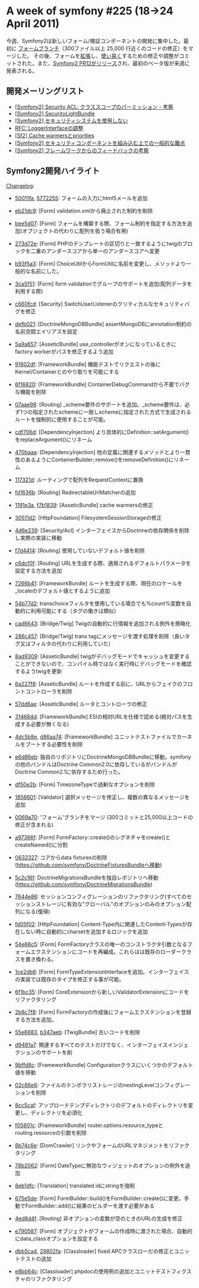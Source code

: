 A week of symfony #225 (18->24 April 2011)
==========================================

今週、Symfony2は新しいフォーム/検証コンポーネントの開発に集中した。最初に [フォームブランチ](https://github.com/symfony/symfony/commit/0069a70e42c74205a888aa7b5f1743700b24a51f)（300ファイル以上 25,000 行近くのコードの修正）をマージした。 その後、フォームを[拡張](https://github.com/symfony/symfony/pull/623)し、[使い易く](https://github.com/symfony/symfony/commit/e790587dc22cd52cd0648ad249a54a2ec8f9477d)するための修正や調整がコミットされた。また、[Symfony2 PR12がリリース](http://symfony.com/blog/symfony2-pr12-released)され、最初のベータ版が来週に発表される。

 
開発メーリングリスト
------------------------

  * [[Symfony2] Security ACL: クラススコープのパーミッション - 考察](https://groups.google.com/forum/#!topic/symfony-devs/UR8PmwCAr40)
  * [[Symfony2] SecurityLightBundle](https://groups.google.com/forum/#!topic/symfony-devs/rpGPenSRSCI)
  * [[Symfony2] セキュリティシステムを使用しない](https://groups.google.com/forum/#!topic/symfony-devs/-Mrzh7uvpYc)
  * [RFC: LoggerInterfaceの調整](https://groups.google.com/forum/#!topic/symfony-devs/PAgd80jKn3s)
  * [[Sf2] Cache warmersとpriorities](https://groups.google.com/forum/#!topic/symfony-devs/PI_jrWHzJfk)
  * [[Symfony2] セキュリティコンポーネントを組み込む上での一般的な難点](https://groups.google.com/forum/#!topic/symfony-devs/TIX9Ynl-ZMA)
  * [[Symfony2] フレームワークからのフィードバックの考察](https://groups.google.com/forum/#!topic/symfony-devs/8eEsQZ9kyeY)


Symfony2開発ハイライト
-------------------------------

[Changelog](http://github.com/symfony/symfony/commits/master):

  * [50011fa](http://github.com/symfony/symfony/commit/50011fa344cc399b681b28f0bfc863e8635d34dc "50011fa344cc399b681b28f0bfc863e8635d34dc commit on github"), [5772255](http://github.com/symfony/symfony/commit/57722550de71775b604d25b7e7e5cd48f20ce643 "57722550de71775b604d25b7e7e5cd48f20ce643 commit on github"): フォームの入力にhtml5メールを追加
  * [eb21dc9](http://github.com/symfony/symfony/commit/eb21dc9fea908004dc431734f8ed54d22e36469c "eb21dc9fea908004dc431734f8ed54d22e36469c commit on github"): [Form] validation.xmlから廃止された制約を削除
  * [bee5d07](http://github.com/symfony/symfony/commit/bee5d07d86438d17bb3bab7c5815b57bfbae3aad "bee5d07d86438d17bb3bab7c5815b57bfbae3aad commit on github"): [Form] フォームを構築する際、フォーム制約を指定する方法を追加(オブジェクトの代わりに配列を扱う場合有用)
  * [273d72e](http://github.com/symfony/symfony/commit/273d72ef757d6acd789769bc3df89ccacbf17d8c "273d72ef757d6acd789769bc3df89ccacbf17d8c commit on github"): [Form] PHPのテンプレートの区切りと一致するようにtwigのブロックを二重のアンダースコアから単一のアンダースコアへ変更
  * [b93f5a3](http://github.com/symfony/symfony/commit/b93f5a372ad75508a59e378f60eb331511356660 "b93f5a372ad75508a59e378f60eb331511356660 commit on github"): [Form] ChoiceUtilからFormUtilに名前を変更し、メソッドより一般的な名前にした。

  * [3ca5f51](http://github.com/symfony/symfony/commit/3ca5f513a40bad805ed3e8c05c135489460e8a49 "3ca5f513a40bad805ed3e8c05c135489460e8a49 commit on github"): [Form] form validationでグループのサポートを追加(配列データを利用する際)
  * [c660fcd](http://github.com/symfony/symfony/commit/c660fcd2f2310649eabe94a14d28ce14a1a8b760 "c660fcd2f2310649eabe94a14d28ce14a1a8b760 commit on github"): [Security] SwitchUserListenerのクリティカルなセキュリティバグを修正
  * [defb021](http://github.com/symfony/symfony/commit/defb0218fb1c1ff59b35ac7bbb1d92a84a67fe1a "defb0218fb1c1ff59b35ac7bbb1d92a84a67fe1a commit on github"): [DoctrineMongoDBBundle] assertMongoDBにannotation制約の名前空間エイリアスを設定
  * [5a9a657](http://github.com/symfony/symfony/commit/5a9a65701bed2dbb5924415571b8125c14ddfac8 "5a9a65701bed2dbb5924415571b8125c14ddfac8 commit on github"): [AsseticBundle] use_controllerがオンになっているときにfactory workerがパスを修正するよう追加
  * [91602df](http://github.com/symfony/symfony/commit/91602dfef4051c400b12cf8f13f403c9e10d61f6 "91602dfef4051c400b12cf8f13f403c9e10d61f6 commit on github"): [FrameworkBundle] 機能テストでリクエストの後にKernel/Containerとのやり取りを可能にする
  * [6f16820](http://github.com/symfony/symfony/commit/6f16820328f843b10a35ee04d239e4a7fc2c570f "6f16820328f843b10a35ee04d239e4a7fc2c570f commit on github"): [FrameworkBundle] ContainerDebugCommandから不要でバグな機能を削除
  * [07aae98](http://github.com/symfony/symfony/commit/07aae9849536cb5fdd0d901aa7eb113b5a8c054e "07aae9849536cb5fdd0d901aa7eb113b5a8c054e commit on github"): [Routing] _scheme要件のサポートを追加。_scheme要件は、必ず1つの指定されたschemeに一致しschemeに指定された方式で生成されるルートを強制的に使用することが可能。
  * [cdf706d](http://github.com/symfony/symfony/commit/cdf706d357b8f74acae5e7a29b4982010a854bf9 "cdf706d357b8f74acae5e7a29b4982010a854bf9 commit on github"): [DependencyInjection] より具体的にDefinition::setArgument()をreplaceArgument()にリネーム
  * [470baaa](http://github.com/symfony/symfony/commit/470baaab9f9082c1339a23bf014408040331ea67 "470baaab9f9082c1339a23bf014408040331ea67 commit on github"): [DependencyInjection] 他の定義に関連するメソッドとより一貫性のあるようにContainerBuilder::remove()をremoveDefinition()にリネーム
  * [117321d](http://github.com/symfony/symfony/commit/117321d3c651a0563ed92871be5a732a1a0c4b79 "117321d3c651a0563ed92871be5a732a1a0c4b79 commit on github"): ルーティングで配列をRequestContextに置換
  * [fd1636b](http://github.com/symfony/symfony/commit/fd1636b324b245bd632b67c263a5810672663349 "fd1636b324b245bd632b67c263a5810672663349 commit on github"): [Routing] RedirectableUrlMatcherの追加
  * [1191e3a](http://github.com/symfony/symfony/commit/1191e3aa666662027a1df66381061ff70149c766 "1191e3aa666662027a1df66381061ff70149c766 commit on github"), [f7b1839](http://github.com/symfony/symfony/commit/f7b1839296820c1a7868b3736d8ec318b13118f6 "f7b1839296820c1a7868b3736d8ec318b13118f6 commit on github"): [AsseticBundle] cache warmersの修正
  * [30511d2](http://github.com/symfony/symfony/commit/30511d29658b994c15622a969fe50d9982588c4d "30511d29658b994c15622a969fe50d9982588c4d commit on github"): [HttpFoundation] FilesystemSessionStorageの修正
  * [4d6e239](http://github.com/symfony/symfony/commit/4d6e239f106146a8db6e47795fe8f81e933995ad "4d6e239f106146a8db6e47795fe8f81e933995ad commit on github"): [Security/Acl] インターフェイスからDoctrineの依存関係を削除し実際の実装に移動
  * [f7d4414](http://github.com/symfony/symfony/commit/f7d44148df19d1564f5ce326e080cca33d805e63 "f7d44148df19d1564f5ce326e080cca33d805e63 commit on github"): [Routing] 使用していないデフォルト値を削除
  * [c6dcf0f](http://github.com/symfony/symfony/commit/c6dcf0f8f327adaa5a38033f6b091cf94f47c186 "c6dcf0f8f327adaa5a38033f6b091cf94f47c186 commit on github"): [Routing] URLを生成する際、適用されるデフォルトパラメータを設定する方法を追加
  * [7266b41](http://github.com/symfony/symfony/commit/7266b41aded2db6a88f980431752f25688cb204b "7266b41aded2db6a88f980431752f25688cb204b commit on github"): [FrameworkBundle] ルートを生成する際、現在のロケールを_localeのデフォルト値とするように追加
  * [54b77d2](http://github.com/symfony/symfony/commit/54b77d24dd7e0119d2a2654407db6fa991a5ab9c "54b77d24dd7e0119d2a2654407db6fa991a5ab9c commit on github"): transchoiceフィルタを使用している場合でも%count%変数を自動的に利用可能にする（タグの働きは類似）
  * [cad6643](http://github.com/symfony/symfony/commit/cad6643e776193e5a888b6fbd965aa8058e58bff "cad6643e776193e5a888b6fbd965aa8058e58bff commit on github"): [Bridge/Twig] Twigの自動的に行情報を追加される例外を簡略化
  * [286c457](http://github.com/symfony/symfony/commit/286c45733e47d20d0b40e8454492a5fb66d80875 "286c45733e47d20d0b40e8454492a5fb66d80875 commit on github"): [Bridge/Twig] trans tagにメッセージを渡す処理を削除（長いタグ又はフィルタの代わりに利用していた）
  * [8ad9309](http://github.com/symfony/symfony/commit/8ad93095d489a14969304d9bd30cf2d5337a2198 "8ad93095d489a14969304d9bd30cf2d5337a2198 commit on github"): [AsseticBundle] twigがデバッグモードでキャッシュを変更することができないので、コンパイル時ではなく実行時にデバッグモードを確認するようtwigを更新
  * [6a227f8](http://github.com/symfony/symfony/commit/6a227f858a2a3687459dcda899409150eec24512 "6a227f858a2a3687459dcda899409150eec24512 commit on github"): [AsseticBundle] ルートを作成する前に、URLからフェイクのフロントコントローラを削除
  * [57dd6ae](http://github.com/symfony/symfony/commit/57dd6aef865f82c0b627d2826aeb97b913256381 "57dd6aef865f82c0b627d2826aeb97b913256381 commit on github"): [AsseticBundle] ルータとコントローラの修正
  * [314684d](http://github.com/symfony/symfony/commit/314684df24c81ed2c098d0e48ac214c121311d1b "314684df24c81ed2c098d0e48ac214c121311d1b commit on github"): [FrameworkBundle] ESIの相対URLを仕様で認める(絶対パスを生成する必要が無くなる)
  * [4dc5b8e](http://github.com/symfony/symfony/commit/4dc5b8ec78b7407210a6c9008a59d16975192519 "4dc5b8ec78b7407210a6c9008a59d16975192519 commit on github"), [d86aa74](http://github.com/symfony/symfony/commit/d86aa74e3d68b8e5cf808bedcbf241fe0413649a "d86aa74e3d68b8e5cf808bedcbf241fe0413649a commit on github"): [FrameworkBundle] ユニットテストファイルでカーネルをブートする必要性を削除
  * [e6d86eb](http://github.com/symfony/symfony/commit/e6d86eb9f7b116ab9e926feb3d080402cafef00f "e6d86eb9f7b116ab9e926feb3d080402cafef00f commit on github"): 独自のリポジトリにDoctrineMongoDBBundleに移動。symfonyの他のバンドルはDoctrine Common2.0に依存しているがバンドルがDoctrine Common2.1に依存するため行った。
  * [df50e2b](http://github.com/symfony/symfony/commit/df50e2b161e84f9e2489b33cd5e44214ec742f21 "df50e2b161e84f9e2489b33cd5e44214ec742f21 commit on github"): [Form] TimezoneTypeで過剰なオプションを削除
  * [1856601](http://github.com/symfony/symfony/commit/18566015242b0ee9d4db85f577d0f35ce5b60e1f "18566015242b0ee9d4db85f577d0f35ce5b60e1f commit on github"): [Validator] 選択メッセージを修正し、複数の異なるメッセージを追加
  * [0069a70](http://github.com/symfony/symfony/commit/0069a70e42c74205a888aa7b5f1743700b24a51f "0069a70e42c74205a888aa7b5f1743700b24a51f commit on github"): 'フォーム'ブランチをマージ (300コミットと25,000以上コードの修正が含まれる)
  * [a97366f](http://github.com/symfony/symfony/commit/a97366fbcb75d96bc53916732580c4b88784cad2 "a97366fbcb75d96bc53916732580c4b88784cad2 commit on github"): [Form] FormFactory::create()のシグネチャをcreate()とcreateNamed()に分割
  * [0632327](http://github.com/symfony/symfony/commit/0632327b7781b54c02ab867431c786ed90389dfb "0632327b7781b54c02ab867431c786ed90389dfb commit on github"): コアからdata fixturesの削除(https://github.com/symfony/DoctrineFixturesBundleへ移動)
  * [5c2c16f](http://github.com/symfony/symfony/commit/5c2c16f57e56c3d001d2b219889582f33ac2d391 "5c2c16f57e56c3d001d2b219889582f33ac2d391 commit on github"): DoctrineMigrationsBundleを独自レポジトリへ移動(https://github.com/symfony/DoctrineMigrationsBundle)
  * [7644e86](http://github.com/symfony/symfony/commit/7644e86683464805305b338404ee2f4d90cda286 "7644e86683464805305b338404ee2f4d90cda286 commit on github"): セッションコンフィグレーションのリファクタリング(すべてのセッションストレージに有効な"グローバル"のオプションのみのオプション配列になる(復帰)
  * [fd05f02](http://github.com/symfony/symfony/commit/fd05f02b234aa47625246336d31d0d48bb0026e8 "fd05f02b234aa47625246336d31d0d48bb0026e8 commit on github"): [HttpFoundation] Content-Type内に関連したContent-Typesが存在しない時に自動的にcharsetを追加するロジックを追加
  * [54e66c5](http://github.com/symfony/symfony/commit/54e66c518ff9c2705b3a04200bd12cfc8d207a62 "54e66c518ff9c2705b3a04200bd12cfc8d207a62 commit on github"): [Form] FormFactoryクラスの唯一のコンストラクタ引数となるフォームエクステンションにコードを再編成。これらはは既存のローダークラスを置き換わる。
  * [1ce2db8](http://github.com/symfony/symfony/commit/1ce2db87e2e50f0269870c6bdf1c2d13729a9ab3 "1ce2db87e2e50f0269870c6bdf1c2d13729a9ab3 commit on github"): [Form] FormTypeExtensionInterfaceを追加。インターフェイスの実装では既存のタイプを修正する事が可能。
  * [6f1bc35](http://github.com/symfony/symfony/commit/6f1bc356a84208a5897e18719fd1287e68add868 "6f1bc356a84208a5897e18719fd1287e68add868 commit on github"): [Form] CoreExtensionから新しいValidatorExtensionにコードをリファクタリング
  * [2b8c7f8](http://github.com/symfony/symfony/commit/2b8c7f84b502007e2d4c8b1e62254492f88badcd "2b8c7f84b502007e2d4c8b1e62254492f88badcd commit on github"): [Form] FormFactoryの作成後にフォームエクステンションを登録する方法を追加。
  * [55e6883](http://github.com/symfony/symfony/commit/55e6883a88267f89ce8cfd253d3602bfa66f5724 "55e6883a88267f89ce8cfd253d3602bfa66f5724 commit on github"), [b347aeb](http://github.com/symfony/symfony/commit/b347aebee89af83b375e3b627b85af40c112edef "b347aebee89af83b375e3b627b85af40c112edef commit on github"): [TwigBundle] 古いコードを削除
  * [d9491a7](http://github.com/symfony/symfony/commit/d9491a743e46ed3e4cb04e6b680c3506a6791bcd "d9491a743e46ed3e4cb04e6b680c3506a6791bcd commit on github"): 関連するすべてのテストだけでなく、インターフェイスインジェクションのサポートを削
  * [9bffd8c](http://github.com/symfony/symfony/commit/9bffd8c2dbd8717a6ec1f7f18f74eea075978fb5 "9bffd8c2dbd8717a6ec1f7f18f74eea075978fb5 commit on github"): [FrameworkBundle] Configurationクラスにいくつかのデフォルト値を移動
  * [02c66e6](http://github.com/symfony/symfony/commit/02c66e658cb8aef8cb1a2361a288112b58ee34f7 "02c66e658cb8aef8cb1a2361a288112b58ee34f7 commit on github"): ファイルのテンポラリストレージのnestingLevelコンフィグレーションを削除
  * [8cc5caf](http://github.com/symfony/symfony/commit/8cc5caf1f3ca463af4bf23bad303ebfff0a5b112 "8cc5caf1f3ca463af4bf23bad303ebfff0a5b112 commit on github"): アップロードテンプディレクトリのデフォルトのディレクトリを変更し、ディレクトリを必須化
  * [f05801c](http://github.com/symfony/symfony/commit/f05801cace025986c90dc7a3b8289b9152ac9c1a "f05801cace025986c90dc7a3b8289b9152ac9c1a commit on github"): [FrameworkBundle] router.options.resource_typeとrouting.resourceの引数を削除
  * [8b74c6e](http://github.com/symfony/symfony/commit/8b74c6eb9c107d2a33e1ffacba583ca68d9ee020 "8b74c6eb9c107d2a33e1ffacba583ca68d9ee020 commit on github"): [DomCrawler] リンクやフォームのURLマネジメントをリファクタリング
  * [78b2062](http://github.com/symfony/symfony/commit/78b2062c5e81ece3afcadeeb4ee6c5ee6a9bad3d "78b2062c5e81ece3afcadeeb4ee6c5ee6a9bad3d commit on github"): [Form] DateTypeに無効なウィジェットのオプションの例外を追加
  * [8eb1dfc](http://github.com/symfony/symfony/commit/8eb1dfc6a06ec82f98661aba5016c18e90264f34 "8eb1dfc6a06ec82f98661aba5016c18e90264f34 commit on github"): [Translation] translated idにstringを強制
  * [675e5de](http://github.com/symfony/symfony/commit/675e5ded9ebd8684bd1ff6fba1df835892da7f88 "675e5ded9ebd8684bd1ff6fba1df835892da7f88 commit on github"): [Form] FormBuilder::build()をFormBuilder::create()に変更。手動でFormBuilder::add()に結果のビルダーを渡す必要がある
  * [4ed8d4f](http://github.com/symfony/symfony/commit/4ed8d4f6b5699ffe564205ce4c9cb1785bf8e12c "4ed8d4f6b5699ffe564205ce4c9cb1785bf8e12c commit on github"): [Routing] 非オプションの変数が空のときのURLの生成を修正
  * [e790587](http://github.com/symfony/symfony/commit/e790587dc22cd52cd0648ad249a54a2ec8f9477d "e790587dc22cd52cd0648ad249a54a2ec8f9477d commit on github"): [Form] オブジェクトがフォームの作成時に渡された場合、自動的にdata_classオプションを設定する
  * [dbb5ca4](http://github.com/symfony/symfony/commit/dbb5ca459dc0a191c488aab234c7bd74a3723cd5 "dbb5ca459dc0a191c488aab234c7bd74a3723cd5 commit on github"), [29802fa](http://github.com/symfony/symfony/commit/29802faef42526b467ee3d618fb706bc2d4646dd "29802faef42526b467ee3d618fb706bc2d4646dd commit on github"): [Classloader] fixed APCクラスローだの修正とユニットテストの追加
  * [e8bb64c](http://github.com/symfony/symfony/commit/e8bb64c17c9ef0a9c6a3d65a5aeb05be2ddf5642 "e8bb64c17c9ef0a9c6a3d65a5aeb05be2ddf5642 commit on github"): [Classloader] phpdocの使用例の追加とユニットテストフィクスチャのリファクタリング


